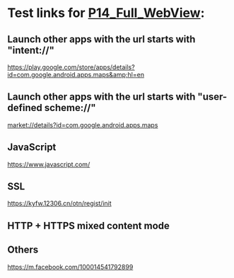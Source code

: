 # Test links for [P14_Full_WebView]:


## Launch other apps with the url starts with "intent://"
https://play.google.com/store/apps/details?id=com.google.android.apps.maps&amp;hl=en

## Launch other apps with the url starts with "user-defined scheme://"
[market://details?id=com.google.android.apps.maps][1]

## JavaScript
https://www.javascript.com/

## SSL
https://kyfw.12306.cn/otn/regist/init

## HTTP + HTTPS mixed content mode


## Others
https://m.facebook.com/100014541792899



[P14_Full_WebView]:<https://github.com/Catherine22/WebServices/blob/master/WebServices/app/src/main/java/com/catherine/webservices/fragments/P14_Full_WebView.java>

  [1]: market://details?id=com.google.android.apps.maps
